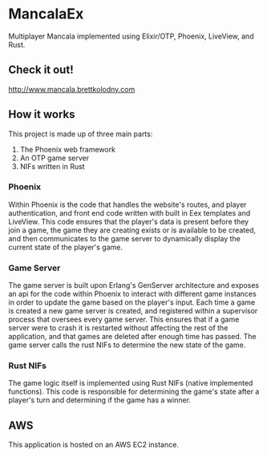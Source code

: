 # MancalaEx

Multiplayer Mancala implemented using Elixir/OTP, Phoenix, LiveView, and Rust.

## Check it out!
http://www.mancala.brettkolodny.com

## How it works
This project is made up of three main parts:
1) The Phoenix web framework
2) An OTP game server
3) NIFs written in Rust

### Phoenix
Within Phoenix is the code that handles the website's routes, and player authentication, and front end code written with built in Eex templates and LiveView.
This code ensures that the player's data is present before they join a game, the game they are creating exists or is available to be created, and then communicates to the game server to dynamically display the current state of the player's game.

### Game Server
The game server is built upon Erlang's GenServer architecture and exposes an api for the code within Phoenix to interact with different game instances in order to update the game based on the player's input. Each time a game is created a new game server is created, and registered within a supervisor process that oversees every game server. This ensures that if a game server were to crash it is restarted without affecting the rest of the application, and that games are deleted after enough time has passed. The game server calls the rust NIFs to determine the new state of the game.

### Rust NIFs
The game logic itself is implemented using Rust NIFs (native implemented functions). This code is responsible for determining the game's state after a player's turn and determining if the game has a winner.

## AWS
This application is hosted on an AWS EC2 instance.
